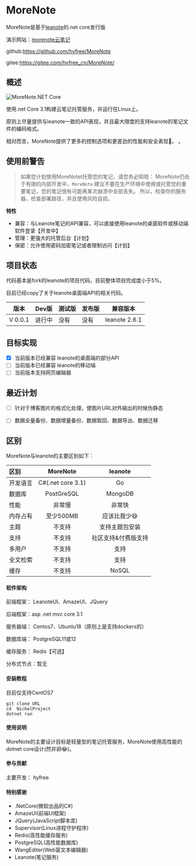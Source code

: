 # MoreNote

MoreNote是基于[leanote](https://github.com/leanote/leanote)的.net core发行版

演示网站：<a href="https://www.morenote.top/" target="_blank">morenote云笔记</a>

github:https://github.com/hyfree/MoreNote

gitee:https://gitee.com/hyfree_cn/MoreNote/

## 概述

![MoreNote.NET Core](https://github.com/hyfree/MoreNote/workflows/MoreNote.NET%20Core/badge.svg?event=push)

使用.net Core 3.1构建云笔记托管服务，并运行在Linux上。


原则上尽量提供与leanote一致的API表现，并且最大限度的支持leanote的笔记文件的编码格式。

相对而言，MoreNote提供了更多的控制选项和更差劲的性能和安全表现👏。
。

## 使用前警告

> 如果您计划使用MoreNotet托管您的笔记，请您务必知晓：
> MoreNote仍处于有限的内部开发中，`MoreNote` 建议不要在生产环境中使用或托管您的重要笔记，您的笔记很有可能再某次崩溃中全部丢失。
> 所以，检查你的服务器，检查部署路径，并且使用风险自担。

**特性**

* 兼容：与Leanote笔记的API兼容，可以直接使用leanote的桌面软件或移动端软件登录【开发中】
* 管理：更强大的托管后台【计划】
* 保密：允许使用密码加密笔记或者限制访问【计划】



## 项目状态

代码基本是fork的leanote的项目代码，目前整体项目完成度小于5%。

目前已经copy了关于leanote桌面端API的相关代码。

|  版本   | Dev版  | 测试版|发布版|兼容版本|
|  ----    | ----  |---- |---- | --- |
| V 0.0.1  |进行中 |   没有|   没有|leanote 2.6.1|

## 目标实现

- [x] 当前版本已经兼容 leanote的桌面端的部分API
- [ ] 当前版本已经兼容 leanote的移动端
- [ ] 当前版本支持网页编辑器
## 最近计划
- [ ] 针对于博客图片的格式化处理，使图片URL对外输出的时候伪静态
- [ ] 数据全量备份、数据增量备份、数据取回、数据导出、数据迁移


## 区别

MoreNote与leanote的主要区别如下：

| 区别| MoreNote | leanote |
| :----- | :----: | :----: |
| 开发语言 | C#(.net core 3.1) | Go |
| 数据库 | PostGreSQL | MongoDB  |
| 性能 | 非常慢 | 非常快  |
| 内存占有 |  至少500MB | 应该比我少😆  |
| 主题 | 不支持 | 支持主题包安装  |
| 支持 | 不支持 | 社区支持&付费版支持  |
| 多用户 | 不支持 | 支持  |
| 全文检索 | 不支持 | 支持  |
| 缓存 | 不支持 | NoSQL  |




#### 软件架构
前端框架： LeanoteUI、AmazeUI、JQuery

后端框架：asp .net mvc core 3.1

服务器端： Centos7、Ubuntu18（原则上是支持dockers的）

数据库端： PostgreSQL11或12

缓存服务： Redis【可选】  

分布式节点：暂无

#### 安装教程
目前仅支持CentOS7
```ssh
git clone URL
cd  NickelProject
dotnet run
```

#### 使用说明
 MoreNote的主要设计目标是轻量型的笔记托管服务，MoreNote使用高性能的dotnet core设计(然并卵😂)。


#### 参与贡献

主要开发： hyfree

#### 特别感谢
- .NetCore(微软出品的C#)
- AmazeUI(前端UI框架)
- JQuery(JavaScript脚本库)
- Supervisor(Linux进程守护程序) 
- Redis(高性能缓存服务)
- PostgreSQL(高性能数据库)
- WangEditer(Web富文本编辑器)
- Leanote(笔记服务)

